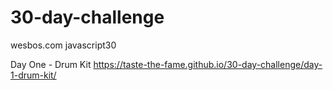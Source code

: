 # 30-day-challenge

wesbos.com javascript30


Day One - Drum Kit
https://taste-the-fame.github.io/30-day-challenge/day-1-drum-kit/
